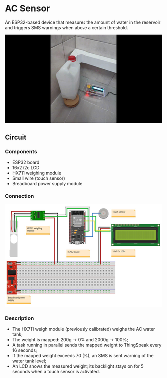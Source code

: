 # AC Sensor
An ESP32-based device that measures the amount of water in the reservoir and triggers SMS warnings when above a certain threshold. 

![Project gif](assets/project_vid.gif)


## Circuit
### Components
* ESP32 board
* 16x2 i2c LCD
* HX711 weighing module
* Small wire (touch sensor)
* Breadboard power supply module

### Connection
![Project diagram](assets/circuit_diagram.JPG)


### Description
* The HX711 weigh module (previously calibrated) weighs the AC water tank; 
* The weight is mapped: 200g -> 0% and 2000g -> 100%;
* A task running in parallel sends the mapped weight to ThingSpeak every 16 seconds;
* If the mapped weight exceeds 70 (%), an SMS is sent warning of the water tank level;
* An LCD shows the measured weight; its backlight stays on for 5 seconds when a touch sensor is activated.



